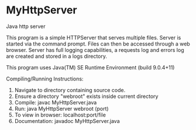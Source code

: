 # MyHttpServer
Java http server

 This program is a simple HTTPServer that serves multiple files. Server is started via the command
 prompt. Files can then be accessed through a web browser. Server has full logging capabilities, a requests
 log and errors log are created and stored in a logs directory.
 
 This program uses Java(TM) SE Runtime Environment (build 9.0.4+11)
 
 Compiling/Running Instructions:
 1) Navigate to directory containing source code.
 2) Ensure a directory "webroot" exists inside current directory
 3) Compile: javac MyHttpServer.java
 4) Run: java MyHttpServer webroot (port)
 5) To view in browser: localhost:port/file
 6) Documentation: javadoc MyHttpServer.java
